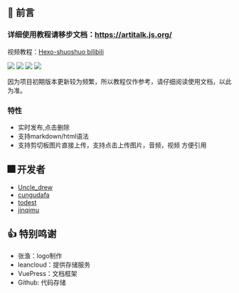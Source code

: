 ## 👀 前言

### 详细使用教程请移步文档：https://artitalk.js.org/

视频教程：[Hexo-shuoshuo bilibili](https://www.bilibili.com/video/BV16A411b7UF)

![](https://img.shields.io/github/stars/Drew233/Artitalk)
![](https://img.shields.io/npm/dm/artitalk.svg)
![](https://img.shields.io/npm/v/artitalk.svg)
![](https://img.shields.io/badge/language-JavaScript-red)

      

因为项目初期版本更新较为频繁，所以教程仅作参考，请仔细阅读使用文档，以此为准。

### 特性
* 实时发布,点击删除
* 支持markdown/html语法
* 支持剪切板图片直接上传，支持点击上传图片，音频，视频
 方便引用

## 🎆 开发者
* [Uncle_drew](https://cndrew.cn/)
* [cungudafa](https://cungudafa.top/)
* [todest](https://blog.todest.cn/)
* [jinqimu](https://jinqimu.xyz/)

## 👍 特别鸣谢
* 张渔：logo制作
* leancloud：提供存储服务
* VuePress：文档框架
* Github: 代码存储
